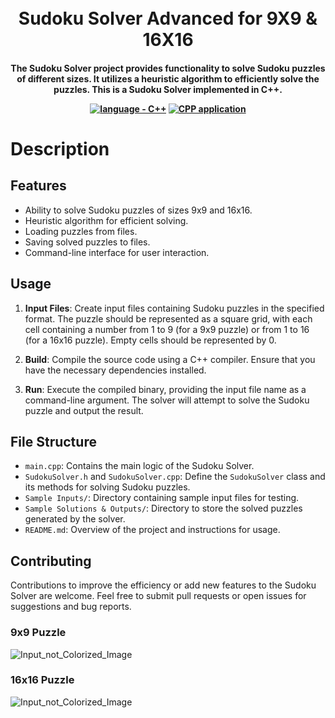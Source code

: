 <h1 align="center">
  <br>
   Sudoku Solver Advanced for 9X9 & 16X16
  <br>
</h1>

<h4 align="center">The Sudoku Solver project provides functionality to solve Sudoku puzzles of different sizes. It utilizes a heuristic algorithm to efficiently solve the puzzles. This is a Sudoku Solver implemented in C++.
  
<p align="center">
  <a href="https://"><img src="https://img.shields.io/badge/language-C++-2ea42f?logo=cpp" alt="language - C++"></a>
  <a href="https://"><img src="https://img.shields.io/badge/Console application-localhost-orange?logo=IDE" alt="CPP application"></a>
  <br>
</p>


# Description

## Features

- Ability to solve Sudoku puzzles of sizes 9x9 and 16x16.
- Heuristic algorithm for efficient solving.
- Loading puzzles from files.
- Saving solved puzzles to files.
- Command-line interface for user interaction.

## Usage

1. **Input Files**: Create input files containing Sudoku puzzles in the specified format. The puzzle should be represented as a square grid, with each cell containing a number from 1 to 9 (for a 9x9 puzzle) or from 1 to 16 (for a 16x16 puzzle). Empty cells should be represented by 0.

2. **Build**: Compile the source code using a C++ compiler. Ensure that you have the necessary dependencies installed.

3. **Run**: Execute the compiled binary, providing the input file name as a command-line argument. The solver will attempt to solve the Sudoku puzzle and output the result.

## File Structure

- `main.cpp`: Contains the main logic of the Sudoku Solver.
- `SudokuSolver.h` and `SudokuSolver.cpp`: Define the `SudokuSolver` class and its methods for solving Sudoku puzzles.
- `Sample Inputs/`: Directory containing sample input files for testing.
- `Sample Solutions & Outputs/`: Directory to store the solved puzzles generated by the solver.
- `README.md`: Overview of the project and instructions for usage.

## Contributing

Contributions to improve the efficiency or add new features to the Sudoku Solver are welcome. Feel free to submit pull requests or open issues for suggestions and bug reports.

### 9x9 Puzzle
![Input_not_Colorized_Image]()
### 16x16 Puzzle
![Input_not_Colorized_Image]()
